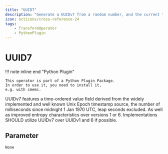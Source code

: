 ```yaml
---
title: "UUID7"
description: "Generate a UUIDv7 from a random number, and the current time."
icon: octicons/cross-reference-24
tags: 
    - TransformOperator
    - PythonPlugin
---
```

# UUID7
<!-- This file was generated - DO NOT CHANGE IT MANUALLY -->

!!! note inline end "Python Plugin"

    This operator is part of a Python Plugin Package.
    In order to use it, you need to install it,
    e.g. with cmemc.

UUIDv7 features a time-ordered value field derived from the
widely implemented and well known Unix Epoch timestamp source, the
number of milliseconds since midnight 1 Jan 1970 UTC, leap seconds
excluded. As well as improved entropy characteristics over versions
1 or 6.
Implementations SHOULD utilize UUIDv7 over UUIDv1 and
6 if possible.


## Parameter

`None`